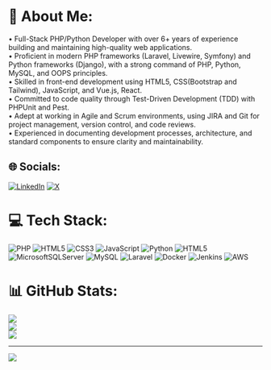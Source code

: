 # 💫 About Me:
• Full-Stack PHP/Python Developer with over 6+ years of experience building and maintaining high-quality web applications.<br>• Proficient in modern PHP frameworks (Laravel, Livewire, Symfony) and Python frameworks (Django), with a strong command of PHP, Python, MySQL, and OOPS principles.<br>• Skilled in front-end development using HTML5, CSS(Bootstrap and Tailwind), JavaScript, and Vue.js, React.<br>• Committed to code quality through Test-Driven Development (TDD) with PHPUnit and Pest.<br>• Adept at working in Agile and Scrum environments, using JIRA and Git for project management, version control, and code reviews.<br>• Experienced in documenting development processes, architecture, and standard components to ensure clarity and maintainability.


## 🌐 Socials:
[![LinkedIn](https://img.shields.io/badge/LinkedIn-%230077B5.svg?logo=linkedin&logoColor=white)](https://linkedin.com/in/https://www.linkedin.com/in/pranay-teja-baddam-5180071b6/) [![X](https://img.shields.io/badge/X-black.svg?logo=X&logoColor=white)](https://x.com/https://x.com/pranayb2773) 

# 💻 Tech Stack:
![PHP](https://img.shields.io/badge/php-%23777BB4.svg?style=for-the-badge&logo=php&logoColor=white) ![HTML5](https://img.shields.io/badge/html5-%23E34F26.svg?style=for-the-badge&logo=html5&logoColor=white) ![CSS3](https://img.shields.io/badge/css3-%231572B6.svg?style=for-the-badge&logo=css3&logoColor=white) ![JavaScript](https://img.shields.io/badge/javascript-%23323330.svg?style=for-the-badge&logo=javascript&logoColor=%23F7DF1E) ![Python](https://img.shields.io/badge/python-3670A0?style=for-the-badge&logo=python&logoColor=ffdd54) ![HTML5](https://img.shields.io/badge/html5-%23E34F26.svg?style=for-the-badge&logo=html5&logoColor=white) ![MicrosoftSQLServer](https://img.shields.io/badge/Microsoft%20SQL%20Server-CC2927?style=for-the-badge&logo=microsoft%20sql%20server&logoColor=white) ![MySQL](https://img.shields.io/badge/mysql-4479A1.svg?style=for-the-badge&logo=mysql&logoColor=white) ![Laravel](https://img.shields.io/badge/laravel-%23FF2D20.svg?style=for-the-badge&logo=laravel&logoColor=white) ![Docker](https://img.shields.io/badge/docker-%230db7ed.svg?style=for-the-badge&logo=docker&logoColor=white) ![Jenkins](https://img.shields.io/badge/jenkins-%232C5263.svg?style=for-the-badge&logo=jenkins&logoColor=white) ![AWS](https://img.shields.io/badge/AWS-%23FF9900.svg?style=for-the-badge&logo=amazon-aws&logoColor=white)
# 📊 GitHub Stats:
![](https://github-readme-stats.vercel.app/api?username=pranayb2773&theme=dark&hide_border=false&include_all_commits=false&count_private=false)<br/>
![](https://nirzak-streak-stats.vercel.app/?user=pranayb2773&theme=dark&hide_border=false)<br/>
![](https://github-readme-stats.vercel.app/api/top-langs/?username=pranayb2773&theme=dark&hide_border=false&include_all_commits=false&count_private=false&layout=compact)

---
[![](https://visitcount.itsvg.in/api?id=pranayb2773&icon=0&color=0)](https://visitcount.itsvg.in)

